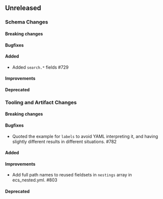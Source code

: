 <!-- When adding an entry to the Changelog:

- Please follow the Keep a Changelog: http://keepachangelog.com/ guidelines.
- Please insert your changelog line ordered by PR ID.
- Make sure you add your entry to the correct section (schema or tooling).

Thanks, you're awesome :-) -->

## Unreleased

### Schema Changes

#### Breaking changes

#### Bugfixes

#### Added

* Added `search.*` fields #729

#### Improvements

#### Deprecated


### Tooling and Artifact Changes

#### Breaking changes

#### Bugfixes

* Quoted the example for `labels` to avoid YAML interpreting it, and having
  slightly different results in different situations. #782

#### Added

#### Improvements

* Add full path names to reused fieldsets in `nestings` array in ecs_nested.yml. #803

#### Deprecated


<!-- All empty sections:

## Unreleased

### Schema Changes
### Tooling and Artifact Changes

#### Breaking changes

#### Bugfixes

#### Added

#### Improvements

#### Deprecated

-->
